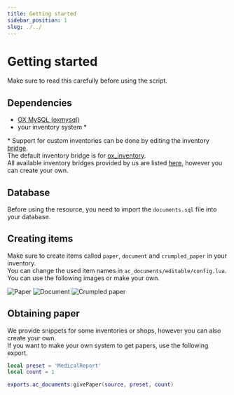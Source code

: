 ```yaml
---
title: Getting started
sidebar_position: 1
slug: ./../
---
```


# Getting started
Make sure to read this carefully before using the script.

## Dependencies
- [OX MySQL (oxmysql)](https://github.com/overextended/oxmysql/releases/latest)
- your inventory system \*

\* Support for custom inventories can be done by editing the inventory [bridge](ac_documents/bridge).  
The default inventory bridge is for [ox_inventory](https://github.com/overextended/ox_inventory).  
All available inventory bridges provided by us are listed [here](ac_documents/bridge), however you can create your own.



## Database
Before using the resource, you need to import the `documents.sql` file into your database.  



## Creating items
Make sure to create items called `paper`, `document` and `crumpled_paper` in your inventory.  
You can change the used item names in `ac_documents/editable/config.lua`.  
You can use the following images or make your own.

![Paper](https://i.imgur.com/SUE4W0Q.png)
![Document](https://i.imgur.com/GcAGquG.png)
![Crumpled paper](https://i.imgur.com/LbKlqh1.png)



## Obtaining paper
We provide snippets for some inventories or shops, however you can also create your own.  
If you want to make your own system to get papers, use the following export.
```lua
local preset = 'MedicalReport'
local count = 1

exports.ac_documents:givePaper(source, preset, count)
```
